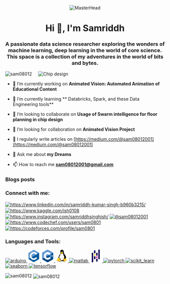 <p align="center">
  <img src="https://media.licdn.com/dms/image/C4E12AQF-h8Fe8k7_Rw/article-cover_image-shrink_720_1280/0/1614881756332?e=2147483647&v=beta&t=hQiACRnlvFGKP4Om9E4apRREWZsCGnjicOVKGWsIprI" alt="MasterHead" width="920" height="330">
</p>
<h1 align="center">Hi 👋, I'm Samriddh</h1>
<h3 align="center">A passionate data science researcher exploring the wonders of machine learning, deep learning in the world of core science. This space is a collection of my adventures in the world of bits and bytes.</h3>
<img align="right" alt="Chip design" width="400" src="https://i.pinimg.com/originals/3c/72/a3/3c72a3ecad799a07d73cf3cac400be17.gif">

<p align="left"> <img src="https://komarev.com/ghpvc/?username=sam08012&label=Profile%20views&color=0e75b6&style=flat" alt="sam08012" /> </p>

- 🔭 I’m currently working on **Animated Vision: Automated Animation of Educational Content**

- 🌱 I’m currently learning ** Databricks, Spark, and these Data Engineering tools**

- 👯 I’m looking to collaborate on **Usage of Swarm intelligence for floor planning in chip design**

- 🤝 I’m looking for collaboration on **Animated Vision Project**

- 📝 I regularly write articles on [https://medium.com/@sam08012001](https://medium.com/@sam08012001)

- 💬 Ask me about **my Dreams**

- 📫 How to reach me **sam08012001@gmail.com**

<!-- 📄 My resume [https://drive.google.com/file/d/1Z8z8TNxb5RU6lpLw8QaSuhlPeFAd4PwT/view?usp=sharing] -->

### Blogs posts
<!-- BLOG-POST-LIST:START -->
<!-- BLOG-POST-LIST:END -->

<h3 align="left">Connect with me:</h3>
<p align="left">
<a href="https://linkedin.com/in/https://www.linkedin.com/in/samriddh-kumar-singh-b960b3215/" target="blank"><img align="center" src="https://raw.githubusercontent.com/rahuldkjain/github-profile-readme-generator/master/src/images/icons/Social/linked-in-alt.svg" alt="https://www.linkedin.com/in/samriddh-kumar-singh-b960b3215/" height="30" width="40" /></a>
<a href="https://kaggle.com/https://www.kaggle.com/ish0108" target="blank"><img align="center" src="https://raw.githubusercontent.com/rahuldkjain/github-profile-readme-generator/master/src/images/icons/Social/kaggle.svg" alt="https://www.kaggle.com/ish0108" height="30" width="40" /></a>
<a href="https://instagram.com/https://www.instagram.com/samriddhsinghish/" target="blank"><img align="center" src="https://raw.githubusercontent.com/rahuldkjain/github-profile-readme-generator/master/src/images/icons/Social/instagram.svg" alt="https://www.instagram.com/samriddhsinghish/" height="30" width="40" /></a>
<a href="https://medium.com/@sam08012001" target="blank"><img align="center" src="https://raw.githubusercontent.com/rahuldkjain/github-profile-readme-generator/master/src/images/icons/Social/medium.svg" alt="@sam08012001" height="30" width="40" /></a>
<a href="https://www.codechef.com/users/https://www.codechef.com/users/sam0801" target="blank"><img align="center" src="https://cdn.jsdelivr.net/npm/simple-icons@3.1.0/icons/codechef.svg" alt="https://www.codechef.com/users/sam0801" height="30" width="40" /></a>
<a href="https://codeforces.com/profile/https://codeforces.com/profile/sam0801" target="blank"><img align="center" src="https://raw.githubusercontent.com/rahuldkjain/github-profile-readme-generator/master/src/images/icons/Social/codeforces.svg" alt="https://codeforces.com/profile/sam0801" height="30" width="40" /></a>
</p>

<h3 align="left">Languages and Tools:</h3>
<p align="left"> <a href="https://www.arduino.cc/" target="_blank" rel="noreferrer"> <img src="https://cdn.worldvectorlogo.com/logos/arduino-1.svg" alt="arduino" width="40" height="40"/> </a> <a href="https://www.cprogramming.com/" target="_blank" rel="noreferrer"> <img src="https://raw.githubusercontent.com/devicons/devicon/master/icons/c/c-original.svg" alt="c" width="40" height="40"/> </a> <a href="https://www.w3schools.com/cpp/" target="_blank" rel="noreferrer"> <img src="https://raw.githubusercontent.com/devicons/devicon/master/icons/cplusplus/cplusplus-original.svg" alt="cplusplus" width="40" height="40"/> </a> <a href="https://www.linux.org/" target="_blank" rel="noreferrer"> <img src="https://raw.githubusercontent.com/devicons/devicon/master/icons/linux/linux-original.svg" alt="linux" width="40" height="40"/> </a> <a href="https://www.mathworks.com/" target="_blank" rel="noreferrer"> <img src="https://upload.wikimedia.org/wikipedia/commons/2/21/Matlab_Logo.png" alt="matlab" width="40" height="40"/> </a> <a href="https://pandas.pydata.org/" target="_blank" rel="noreferrer"> <img src="https://raw.githubusercontent.com/devicons/devicon/2ae2a900d2f041da66e950e4d48052658d850630/icons/pandas/pandas-original.svg" alt="pandas" width="40" height="40"/> </a> <a href="https://pytorch.org/" target="_blank" rel="noreferrer"> <img src="https://www.vectorlogo.zone/logos/pytorch/pytorch-icon.svg" alt="pytorch" width="40" height="40"/> </a> <a href="https://scikit-learn.org/" target="_blank" rel="noreferrer"> <img src="https://upload.wikimedia.org/wikipedia/commons/0/05/Scikit_learn_logo_small.svg" alt="scikit_learn" width="40" height="40"/> </a> <a href="https://seaborn.pydata.org/" target="_blank" rel="noreferrer"> <img src="https://seaborn.pydata.org/_images/logo-mark-lightbg.svg" alt="seaborn" width="40" height="40"/> </a> <a href="https://www.tensorflow.org" target="_blank" rel="noreferrer"> <img src="https://www.vectorlogo.zone/logos/tensorflow/tensorflow-icon.svg" alt="tensorflow" width="40" height="40"/> </a> </p>

<p><img align="left" src="https://github-readme-stats.vercel.app/api/top-langs?username=sam08012&show_icons=true&locale=en&layout=compact" alt="sam08012" /></p>

<p>&nbsp;<img align="center" src="https://github-readme-stats.vercel.app/api?username=sam08012&show_icons=true&locale=en" alt="sam08012" /></p>
